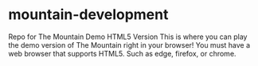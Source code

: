 # mountain-development
Repo for The Mountain Demo HTML5 Version
This is where you can play the demo version of The Mountain
right in your browser!
You must have a web browser that supports HTML5. Such as edge, firefox, or chrome.
